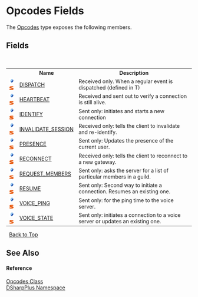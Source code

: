 # Opcodes Fields
 

The <a href="1e7c0633-5cd0-65dc-8c20-26aca3e1d4f3">Opcodes</a> type exposes the following members.


## Fields
&nbsp;<table><tr><th></th><th>Name</th><th>Description</th></tr><tr><td>![Public field](media/pubfield.gif "Public field")![Static member](media/static.gif "Static member")</td><td><a href="c44e4816-fd74-b04a-f224-55ffc93f2ce5">DISPATCH</a></td><td>
Received only. When a regular event is dispatched (defined in T)</td></tr><tr><td>![Public field](media/pubfield.gif "Public field")![Static member](media/static.gif "Static member")</td><td><a href="36f74b6e-e384-74b7-a325-9ddbe3fbd7db">HEARTBEAT</a></td><td>
Received and sent out to verify a connection is still alive.</td></tr><tr><td>![Public field](media/pubfield.gif "Public field")![Static member](media/static.gif "Static member")</td><td><a href="31a9baa2-68fc-cc1e-30da-c27b57968023">IDENTIFY</a></td><td>
Sent only: initiates and starts a new connection</td></tr><tr><td>![Public field](media/pubfield.gif "Public field")![Static member](media/static.gif "Static member")</td><td><a href="d87298d8-133e-ca5b-253e-e228c7b1faea">INVALIDATE_SESSION</a></td><td>
Received only: tells the client to invalidate and re-identify.</td></tr><tr><td>![Public field](media/pubfield.gif "Public field")![Static member](media/static.gif "Static member")</td><td><a href="4bb64238-591d-6919-dfae-e1bf9f19a49b">PRESENCE</a></td><td>
Sent only: Updates the presence of the current user.</td></tr><tr><td>![Public field](media/pubfield.gif "Public field")![Static member](media/static.gif "Static member")</td><td><a href="70bfb6e0-881d-15f9-aea4-1f6a29efaf13">RECONNECT</a></td><td>
Received only: tells the client to reconnect to a new gateway.</td></tr><tr><td>![Public field](media/pubfield.gif "Public field")![Static member](media/static.gif "Static member")</td><td><a href="4cfa7a99-295a-6ceb-1bbd-3b28567f8854">REQUEST_MEMBERS</a></td><td>
Sent only: asks the server for a list of particular members in a guild.</td></tr><tr><td>![Public field](media/pubfield.gif "Public field")![Static member](media/static.gif "Static member")</td><td><a href="0bf8b54a-7969-fdc7-3716-052b45ef2917">RESUME</a></td><td>
Sent only: Second way to initiate a connection. Resumes an existing one.</td></tr><tr><td>![Public field](media/pubfield.gif "Public field")![Static member](media/static.gif "Static member")</td><td><a href="e7a844ed-fdb2-94e6-d39f-dd228518b442">VOICE_PING</a></td><td>
Sent only: for the ping time to the voice server.</td></tr><tr><td>![Public field](media/pubfield.gif "Public field")![Static member](media/static.gif "Static member")</td><td><a href="bf8f9269-27df-fae8-3781-034d48fbd15a">VOICE_STATE</a></td><td>
Sent only: initiates a connection to a voice server or updates an existing one.</td></tr></table>&nbsp;
<a href="#opcodes-fields">Back to Top</a>

## See Also


#### Reference
<a href="1e7c0633-5cd0-65dc-8c20-26aca3e1d4f3">Opcodes Class</a><br /><a href="503971eb-de5e-a570-9922-de9500a9b1cc">DSharpPlus Namespace</a><br />